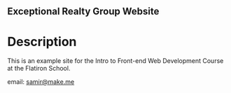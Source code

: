 Exceptional Realty Group Website
---

# Description

This is an example site for the Intro to Front-end Web Development Course at the Flatiron School.

email: samir@make.me
